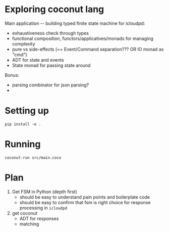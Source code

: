 # Exploring coconut lang

Main application -- building typed finite state machine for icloudpd:
- exhaustiveness check through types
- functional composition, functors/applicatives/monads for managing complexity
- pure vs side-effects (== Event/Command separation??? OR IO monad as "cmd")
- ADT for state and events
- State monad for passing state around

Bonus:
- parsing combinator for json parsing?
- 

# Setting up

```shell
pip install -e .
```

# Running

```shell
coconut-run src/main.coco
```

# Plan

1. Get FSM in Python (depth first)
    - should be easy to understand pain points and boilerplate code
    - should be easy to confirm that fsm is right choice for response processing in `icloudpd`
1. get coconut
    - ADT for responses
    - matching